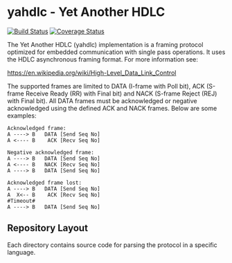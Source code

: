 # yahdlc - Yet Another HDLC

[![Build Status](https://travis-ci.org/bang-olufsen/yahdlc.png)](https://travis-ci.org/bang-olufsen/yahdlc) [![Coverage Status](https://coveralls.io/repos/bang-olufsen/yahdlc/badge.svg?branch=master&service=github)](https://coveralls.io/github/bang-olufsen/yahdlc?branch=master)

The Yet Another HDLC (yahdlc) implementation is a framing protocol optimized for embedded communication with single pass operations. It uses the HDLC asynchronous framing format. For more information see:

https://en.wikipedia.org/wiki/High-Level_Data_Link_Control

The supported frames are limited to DATA (I-frame with Poll bit), ACK (S-frame Receive Ready (RR) with Final bit) and NACK (S-frame Reject (REJ) with Final bit). All DATA frames must be acknowledged or negative acknowledged using the defined ACK and NACK frames. Below are some examples:

```
Acknowledged frame:
A ----> B   DATA [Send Seq No]
A <---- B    ACK [Recv Seq No]

Negative acknowledged frame:
A ----> B   DATA [Send Seq No]
A <---- B   NACK [Recv Seq No]
A ----> B   DATA [Send Seq No]

Acknowledged frame lost:
A ----> B   DATA [Send Seq No]
A  X<-- B    ACK [Recv Seq No]
#Timeout#
A ----> B   DATA [Send Seq No]
```

## Repository Layout

Each directory contains source code for parsing the protocol in a specific
language.
